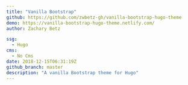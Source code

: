 ```yaml
---
title: "Vanilla Bootstrap"
github: https://github.com/zwbetz-gh/vanilla-bootstrap-hugo-theme
demo: https://vanilla-bootstrap-hugo-theme.netlify.com/
author: Zachary Betz

ssg:
  - Hugo
cms:
  - No Cms
date: 2018-12-15T06:31:19Z
github_branch: master
description: "A vanilla Bootstrap theme for Hugo"
---
```

